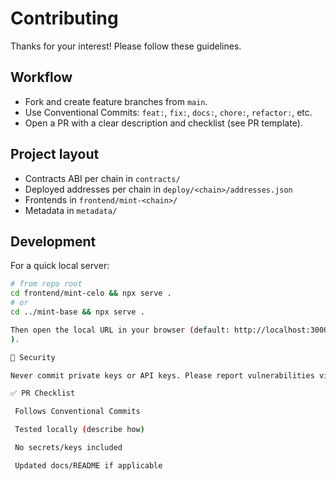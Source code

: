# Contributing

Thanks for your interest! Please follow these guidelines.

## Workflow
- Fork and create feature branches from `main`.
- Use Conventional Commits: `feat:`, `fix:`, `docs:`, `chore:`, `refactor:`, etc.
- Open a PR with a clear description and checklist (see PR template).

## Project layout
- Contracts ABI per chain in `contracts/`
- Deployed addresses per chain in `deploy/<chain>/addresses.json`
- Frontends in `frontend/mint-<chain>/`
- Metadata in `metadata/`

## Development
For a quick local server:
```bash
# from repo root
cd frontend/mint-celo && npx serve .
# or
cd ../mint-base && npx serve .

Then open the local URL in your browser (default: http://localhost:3000
).

🔐 Security

Never commit private keys or API keys. Please report vulnerabilities via SECURITY.md.

✅ PR Checklist

 Follows Conventional Commits

 Tested locally (describe how)

 No secrets/keys included

 Updated docs/README if applicable
